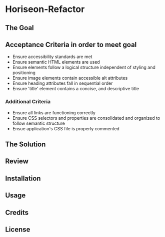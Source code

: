 # Horiseon-Refactor

## The Goal

## Acceptance Criteria in order to meet goal
* Ensure accessibility standards are met
* Ensure semantic HTML elements are used
* Ensure elements follow a logical structure independent of styling and positioning
* Ensure image elements contain accessible alt attributes
* Ensure heading attributes fall in sequential order
* Ensure 'title' element contains a concise, and descriptive title

### Additional Criteria
* Ensure all links are functioning correctly
* Ensure CSS selectors and properties are consolidated and organized to follow semantic structure
* Ensue application's CSS file is properly commented

## The Solution

## Review

## Installation

## Usage

## Credits

## License
